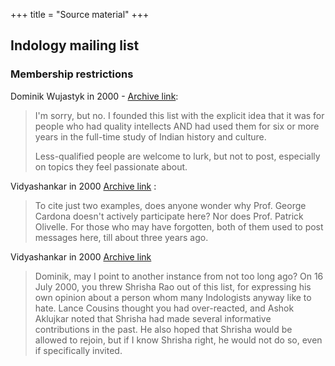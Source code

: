 +++
title = "Source material"
+++

## Indology mailing list

### Membership restrictions
Dominik Wujastyk in 2000 - [Archive link](https://list.indology.info/pipermail/indology/2000-October/023276.html):

> I'm sorry, but no.  I founded this list with the explicit idea that it was
>  for people who had quality intellects AND had used them for six or more
>  years in the full-time study of Indian history and culture.
>
>  Less-qualified people are welcome to lurk, but not to post, especially on
>  topics they feel passionate about.

Vidyashankar in 2000 [Archive link](https://list.indology.info/pipermail/indology/2000-October/023383.html)
:
> To cite just two examples, does anyone wonder why Prof. George Cardona doesn't actively participate here?  Nor does Prof. Patrick Olivelle. For those who may have forgotten, both of them used to post messages here, till about three years ago.


Vidyashankar in 2000 [Archive link](https://list.indology.info/pipermail/indology/2000-October/023284.html)

> Dominik, may I point to another instance from not too long ago? On 16 July
2000, you threw Shrisha Rao out of this list, for expressing his own opinion
about a person whom many Indologists anyway like to hate. Lance Cousins
thought you had over-reacted, and Ashok Aklujkar noted that Shrisha had made
several informative contributions in the past. He also hoped that Shrisha
would be allowed to rejoin, but if I know Shrisha right, he would not do so,
even if specifically invited. 